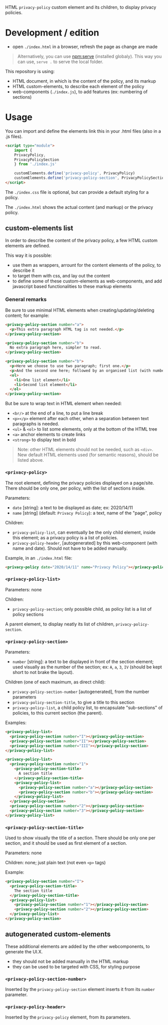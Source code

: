 HTML `privacy-policy` custom element and its children, to display privacy policies.

# Development / edition

- open `./index.html` in a browser, refresh the page as change are made

> Alternatively, you can use
> [npm:serve](https://www.npmjs.com/package/serve) (installed
> globaly). This way you can use, `serve .` to serve the local folder.

This repository is using:

- HTML document, in which is the content of the policy, and its markup
- HTML custom-elements, to describe each element of the policy
- web-components (`./index.js`), to add features (ex: numbering of sections)

# Usage

You can import and define the elements link this in your .html files (also in a .js files).

```html
<script type="module">
	import {
	PrivacyPolicy,
	PrivacyPolicySection
	} from './index.js'

	customElements.define('privacy-policy', PrivacyPolicy)
	customElements.define('privacy-policy-section', PrivacyPolicySection)
</script>
```

The `./index.css` file is optional, but can provide a default styling for a policy.

The `./index.html` shows the actual content (and markup) or the privacy policy.

## custom-elements list

In order to describe the content of the privacy policy, a few HTML custom elements are defined.

This way it is possible:
- use them as wrappers, arrount for the content elements of the
  policy, to describe it
- to target them with css, and lay out the content
- to define some of these custom-elements as web-components, and add
  javascript based functionalities to these markup elements

### General remarks

Be sure to use minimal HTML elements when creating/updating/deleting
content; for example:

```html
<privacy-policy-section number="a">
  <p>This extra paragraph HTML tag is not needed.</p>
</privacy-policy-section>

<privacy-policy-section number="b">
  No extra paragraph here, simpler to read.
</privacy-policy-section>

<privacy-policy-section number="b">
  <p>Here we choose to use two paragraph; first one.</p>
  <p>And the second one here; followed by an organised list (with numbers).</p>
  <ol>
    <li>One list element</li>
    <li>Second list element</li>
  </ol>
</privacy-policy-section>
```

But be sure to wrap text in HTML element when needed:
- `<br/>` at the end of a line, to put a line break
- `<p></p>` element after each other, when a separation between text paragraphs is needed.
- `<ul>` & `<ol>` to list some elements, only at the bottom of the HTML tree
- `<a>` anchor elements to create links
- `<strong>` to display text in bold

> Note: other HTML elements should not be needed, such as `<div>`. New
> default HTML elements used (for semantic reasons), should be listed
> above.

### `<privacy-policy>`

The root element, defining the privacy policies displayed on a
page/site. There should be only one, per policy, with the list of
sections inside.

Parameters:

- `date` [string]: a text to be displayed as date; ex: 2020/14/11
- `name` [string] (default: `Privacy Policy`): a text, name of the "page", policy

Children:

- `privacy-policy-list`, can eventually be the only child element,
  inside this element; as a privacy policy is a list of policies.
- `privacy-policy-header`, [autogenerated] by this web-component (with
  name and date). Should not have to be added manually.

Example, in an `./index.html` file:
```html
<privacy-policy date="2020/14/11" name="Privacy Policy"></privacy-policy>
```

### `<privacy-policy-list>`

Parameters: none

Children:

- `privacy-policy-section`; only possible child, as policy list is a list of policy sections

A parent element, to display neatly its list of children, `privacy-policy-section`.

### `<privacy-policy-section>`

Parameters:

- `number` [string]: a text to be displayed in front of the section element; used visually as the number of the section; ex: `A`, `a`, `3`, `IV` (should be kept short to not brake the layout).

Children (one of each maximum, as direct child):

- `privacy-policy-section-number` [autogenerated], from the number parameters
- `privacy-policy-section-title`, to give a title to this section
- `privacy-policy-list`, a child policy list, to encapsulate
  "sub-sections" of policies, to this current section (the parent).

Examples:

```html
<privacy-policy-list>
  <privacy-policy-section number="I"></privacy-policy-section>
  <privacy-policy-section number="II"></privacy-policy-section>
  <privacy-policy-section number="III"></privacy-policy-section>
</privacy-policy-list>
```
```html
<privacy-policy-list>
  <privacy-policy-section number="1">
    <privacy-policy-section-title>
      A section title
    </privacy-policy-section-title>
    <privacy-policy-list>
      <privacy-policy-section number="a"></privacy-policy-section>
      <privacy-policy-section number="b"></privacy-policy-section>
    </privacy-policy-list>
  </privacy-policy-section>
  <privacy-policy-section number="2"></privacy-policy-section>
  <privacy-policy-section number="3"></privacy-policy-section>
</privacy-policy-list>
```

### `<privacy-policy-section-title>`

Used to show visually the title of a section. There should be only one per section, and it should be used as first element of a section.

Parameters: none

Children: none; just plain text (not even `<p>` tags)

Example:
```html
<privacy-policy-section number="I">
  <privacy-policy-section-title>
    The section title
  </privacy-policy-section-title>
  <privacy-policy-list>
    <privacy-policy-section number="1"></privacy-policy-section>
    <privacy-policy-section number="2"></privacy-policy-section>
  </privacy-policy-list>
</privacy-policy-section>
```

## autogenerated custom-elements

These additional elements are added by the other webcomponents, to generate the UI.X.

- they should not be added manually in the HTML markup
- they can be used to be targeted with CSS, for styling purpose

### `<privacy-policy-section-number>`

Inserted by the `privacy-policy-section` element inserts it from its
`number` parameter.

### `<privacy-policy-header>`

Inserted by the `privacy-policy` element, from its parameters.
